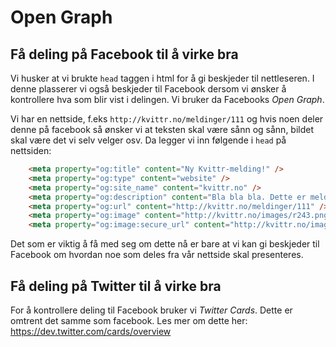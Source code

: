 # Open Graph

## Få deling på Facebook til å virke bra

Vi husker at vi brukte `head` taggen i html for å gi beskjeder til nettleseren. I denne
plasserer vi også beskjeder til Facebook dersom vi ønsker å kontrollere hva som blir vist 
i delingen. Vi bruker da Facebooks _Open Graph_.

Vi har en nettside, f.eks `http://kvittr.no/meldinger/111` og hvis noen deler denne på
facebook så ønsker vi at teksten skal være sånn og sånn, bildet skal være det vi selv velger osv.
Da legger vi inn følgende i `head` på nettsiden:

```html
    <meta property="og:title" content="Ny Kvittr-melding!" />
    <meta property="og:type" content="website" />
    <meta property="og:site_name" content="kvittr.no" />
    <meta property="og:description" content="Bla bla bla. Dette er meldingsteksten." />
    <meta property="og:url" content="http://kvittr.no/meldinger/111" />
    <meta property="og:image" content="http://kvittr.no/images/r243.png" />
    <meta property="og:image:secure_url" content="http://kvittr.no/images/r243.png" />
```

Det som er viktig å få med seg om dette nå er bare at vi kan gi beskjeder til Facebook om hvordan 
noe som deles fra vår nettside skal presenteres.

## Få deling på Twitter til å virke bra

For å kontrollere deling til Facebook bruker vi _Twitter Cards_. Dette er omtrent det samme som facebook. Les mer om dette her: https://dev.twitter.com/cards/overview


